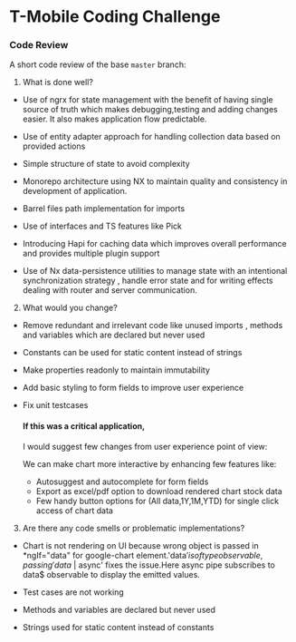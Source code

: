 # T-Mobile Coding Challenge 


### Code Review

A short code review of the base `master` branch:

1. What is done well?

- Use of ngrx for state management with the benefit of having single source of truth which makes debugging,testing and adding changes easier. It also makes application flow predictable.
- Use of entity adapter approach for handling collection data based on provided actions
- Simple structure of state to avoid complexity
- Monorepo architecture using NX to maintain quality and consistency in development of application.
- Barrel files path implementation for imports
- Use of interfaces and TS features like Pick<T>
- Introducing Hapi for caching data which improves overall performance and provides multiple plugin support

- Use of Nx data-persistence utilities to manage state with an intentional synchronization strategy , handle error state and for writing effects dealing with router and server communication.

2. What would you change?
- Remove redundant and irrelevant code like unused imports , methods and variables which are declared but never used 
- Constants can be used for static content instead of strings
- Make properties readonly to maintain immutability
- Add basic styling to form fields to improve user experience
- Fix unit testcases

   #### If this was a critical application,
  I would suggest few changes from user experience point of view:

   We can make chart more interactive by enhancing few features like:
  - Autosuggest and autocomplete for form fields 
  - Export as excel/pdf option to download rendered chart stock data
  - Few handy button options for (All data,1Y,1M,YTD) for single click access of chart data 

3. Are there any code smells or problematic implementations?

- Chart is not rendering on UI because wrong object is passed in *ngIf="data" for google-chart element.'data$' is of type observable , passing 'data$ | async' fixes the issue.Here async pipe subscribes to data$ observable to display the emitted values.

- Test cases are not working

- Methods and variables are declared but never used 

- Strings used for static content instead of constants

